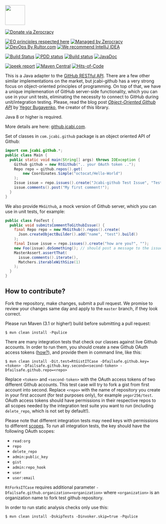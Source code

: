 <img src="http://img.jcabi.com/logo-square.png" width="64px" height="64px" />

[![Donate via Zerocracy](https://www.0crat.com/contrib-badge/C9R53K5JA.svg)](https://www.0crat.com/contrib/C9R53K5JA)

[![EO principles respected here](http://www.elegantobjects.org/badge.svg)](http://www.elegantobjects.org)
[![Managed by Zerocracy](https://www.0crat.com/badge/C3RUBL5H9.svg)](https://www.0crat.com/p/C3RUBL5H9)
[![DevOps By Rultor.com](http://www.rultor.com/b/jcabi/jcabi-github)](http://www.rultor.com/p/jcabi/jcabi-github)
[![We recommend IntelliJ IDEA](http://www.elegantobjects.org/intellij-idea.svg)](https://www.jetbrains.com/idea/)

[![Build Status](https://travis-ci.org/jcabi/jcabi-github.svg?branch=master)](https://travis-ci.org/jcabi/jcabi-github)
[![PDD status](http://www.0pdd.com/svg?name=jcabi/jcabi-github)](http://www.0pdd.com/p?name=jcabi/jcabi-github)
[![Build status](https://ci.appveyor.com/api/projects/status/rdhq60kvt75ic3cv/branch/master?svg=true)](https://ci.appveyor.com/project/yegor256/jcabi-github/branch/master)
[![JavaDoc](https://img.shields.io/badge/javadoc-html-blue.svg)](http://www.javadoc.io/doc/com.jcabi/jcabi-github)

[![jpeek report](http://i.jpeek.org/com.jcabi/jcabi-github/badge.svg)](http://i.jpeek.org/com.jcabi/jcabi-github/)
[![Maven Central](https://maven-badges.herokuapp.com/maven-central/com.jcabi/jcabi-github/badge.svg)](https://maven-badges.herokuapp.com/maven-central/com.jcabi/jcabi-github)
[![Hits-of-Code](https://hitsofcode.com/github/jcabi/jcabi-github)](https://hitsofcode.com/view/github/jcabi/jcabi-github)

This is a Java adapter to the [GitHub RESTful API](https://developer.github.com/v3/).
There are a few other similar implementations on the market, but jcabi-github has a very strong
focus on object-oriented principles of programming. On top of that,
we have a unique implemenation of GitHub server-side functionality,
which you can use in your unit tests, eliminating the necessity to connect
to GitHub during unit/integration testing.
Please, read the blog post
[_Object-Oriented Github API_](http://www.yegor256.com/2014/05/14/object-oriented-github-java-sdk.html)
by [Yegor Bugayenko](https://www.yegor256.com), the creator of this library.

Java 8 or higher is required.

More details are here: [github.jcabi.com](http://github.jcabi.com/).

Set of classes in `com.jcabi.github` package is
an object oriented API of Github:

```java
import com.jcabi.github.*;
public class Main {
  public static void main(String[] args) throws IOException {
    Github github = new RtGithub(".. your OAuth token ..");
    Repo repo = github.repos().get(
        new Coordinates.Simple("octocat/Hello-World")
    );
    Issue issue = repo.issues().create("Jcabi-github Test Issue", "Test issue description...");
    issue.comments().post("My first comment!");
  }
}
```

We also provide `MkGithub`, a mock version of Github server, which
you can use in unit tests, for example:

```java
public class FooTest {
  public void submitsCommentToGithubIssue() {
    final Repo repo = new MkGithub().repos().create(
      Json.createObjectBuilder().add("name", "test").build()
    );
    final Issue issue = repo.issues().create("how are you?", "");
    new Foo(issue).doSomething(); // should post a message to the issue
    MasterAssert.assertThat(
      issue.comments().iterate(),
      Matchers.iterableWithSize(1)
    );
  }
}
```

## How to contribute?

Fork the repository, make changes, submit a pull request.
We promise to review your changes same day and apply to
the `master` branch, if they look correct.

Please run Maven (3.1 or higher!) build before submitting a pull request:

```
$ mvn clean install -Pqulice
```

There are many integration tests that check our classes against
live Github accounts. In order to run them, you should create
a new Github OAuth access tokens
([how?](https://help.github.com/articles/creating-an-access-token-for-command-line-use)),
and provide them in command line, like this:

```
$ mvn clean install -Dit.test=RtGistITCase -Dfailsafe.github.key=<token> -Dfailsafe.github.key.second=<second-token> -Dfailsafe.github.repo=<repo>
```

Replace `<token>` and `<second-token>` with the OAuth access tokens of two different Github
accounts. This test case will try to fork a gist from first account into second. Replace
`<repo>` with the name of repository you create in your first account (for test purposes
only), for example `yegor256/test`. OAuth access tokens should have permissions in their
respective repos to all scopes needed by the integration test suite you want to run
(including `delete_repo`, which is not set by default!).

Please note that different integration tests may need keys with permissions to different
[scopes](https://developer.github.com/v3/oauth/#scopes). To run all integration tests, the key should
have the following OAuth scopes:

  - `read:org`
  - `repo`
  - `delete_repo`
  - `admin:public_key`
  - `gist`
  - `admin:repo_hook`
  - `user`
  - `user:email`

`RtForksITCase` requires additional parameter `-Dfailsafe.github.organization=<organization>`
where `<organization>` is an organization name to fork test github repository.

In order to run static analysis checks only use this:

```
$ mvn clean install -DskipTests -Dinvoker.skip=true -Pqulice
```

